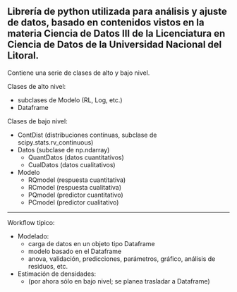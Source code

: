 Librería de python utilizada para análisis y ajuste de datos, basado en contenidos vistos en la materia Ciencia de Datos III de la Licenciatura en Ciencia de Datos de la Universidad Nacional del Litoral.
--------------------------------------------------------------------------------------------------------------------------------------------------------------------------
Contiene una serie de clases de alto y bajo nivel.

Clases de alto nivel:
  - subclases de Modelo (RL, Log, etc.)
  - Dataframe

Clases de bajo nivel:
  - ContDist (distribuciones contínuas, subclase de scipy.stats.rv_continuous)
  - Datos (subclase de np.ndarray)
    - QuantDatos (datos cuantitativos)
    - CualDatos (datos cualitativos)
  - Modelo
    - RQmodel (respuesta cuantitativa)
    - RCmodel (respuesta cualitativa)
    - PQmodel (predictor cuantitativo)
    - PCmodel (predictor cualitativo)
  -------------------------------------------------------------------------------------------------------------------------------------------------------------------------
Workflow típico:
  - Modelado:
    - carga de datos en un objeto tipo Dataframe
    - modelo basado en el Dataframe
    - anova, validación, predicciones, parámetros, gráfico, análisis de residuos, etc.
  - Estimación de densidades:
    - (por ahora sólo en bajo nivel; se planea trasladar a Dataframe)
